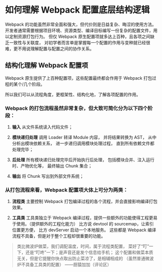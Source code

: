 # 如何理解 Webpack 配置底层结构逻辑

Webpack 的功能虽然非常全面和强大，但代价则是日益复杂、晦涩的使用方法。
开发者通常需要根据项目环境、资源类型、编译目标编写一份复杂的配置文件，用以定制资源打包行为。
但仅 Webpack 原生配置项就多达上百种，且各项之间缺乏一致性与关联度，
对初学者而言单是掌握每一个配置的作用与变种就已经很难，更不用说理解配置与配置之间的协作关系。

## 结构化理解 Webpack 配置项

Webpack 原生提供了上百种配置项，这些配置最终都会作用于 Webpack 打包过程的某个/几个阶段。

所以我们可以从流程角度，更框架性、结构化地，了解各项配置的作用。

### Webpack 的打包流程虽然非常复杂，但大致可简化分为以下四个阶段：

1. **输入**
   从文件系统读入代码文件；

2. **模块递归处理**
   调用 Loader 转译 Module 内容，
   并将结果转换为 AST，
   从中分析出模块依赖关系，
   进一步递归调用模块处理过程，
   直到所有依赖文件都处理完毕；

3. **后处理**
   所有模块递归处理完毕后开始执行后处理，
   包括模块合并、注入运行时、产物优化等，
   最终输出 Chunk 集合；

4. **输出**
   将 Chunk 写出到外部文件系统；

### 从打包流程来看，Webpack 配置项大体上可分为两类：

1. **流程类**
   主要控制 Webpack 打包编译过程的各个流程，并会直接影响编译打包效果。

2. **工具类**
   工具类独立于 Webpack 编译过程，提供一些额外的功能使得工程更易于使用。（提供额外的工程化能力）
   比方说 devtool 的 sourcemap，让索引位置更方便，
   比方 devServer 启动一个本地服务。
   这些都是 Webpack 编译流程不具备，但是对于整个工程却很重要的功能。

> 类比微波炉做菜，我们调配温度，时间，属于流程类配置，
> 菜好了“叮”一下，还是“叮咚”一下；是声音还是发个信息给手机；
> 这个配置和做菜本质无关，但是它提醒你快点取出防止菜凉了，是相辅相成的
>（虽然普通微波炉不具备工具类的配置）
> ——厨猿加加（评论区）
